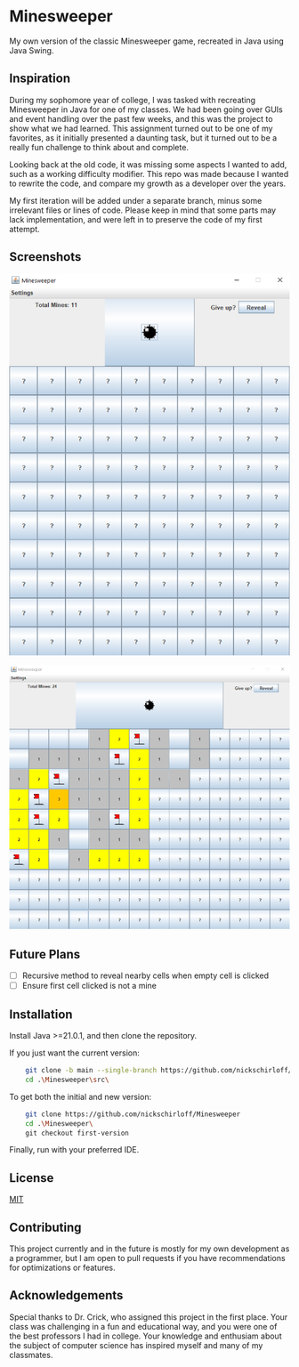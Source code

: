 
# Minesweeper

My own version of the classic Minesweeper game, recreated in Java using Java Swing.


## Inspiration
During my sophomore year of college, I was tasked with recreating Minesweeper in Java for one of my classes. We had been going over GUIs and event handling over the past few weeks, and this was the project to show what we had learned. This assignment turned out to be one of my favorites, as it initially presented a daunting task, but it turned out to be a really fun challenge to think about and complete.

Looking back at the old code, it was missing some aspects I wanted to add, such as a working difficulty modifier. This repo was made because I wanted to rewrite the code, and compare my growth as a developer over the years. 

My first iteration will be added under a separate branch, minus some irrelevant files or lines of code. Please keep in mind that some parts may lack implementation, and were left in to preserve the code of my first attempt.
## Screenshots

![App Screenshot](https://github.com/nickschirloff/Minesweeper/blob/main/src/demo/ms_demo_1.png)

![App Screenshot](https://github.com/nickschirloff/Minesweeper/blob/main/src/demo/ms_demo_2.png)

## Future Plans

- [ ] Recursive method to reveal nearby cells when empty cell is clicked
- [ ] Ensure first cell clicked is not a mine
## Installation

Install Java >=21.0.1, and then clone the repository.

If you just want the current version:

```bash
    git clone -b main --single-branch https://github.com/nickschirloff/Minesweeper
    cd .\Minesweeper\src\
```

To get both the initial and new version:
```bash
    git clone https://github.com/nickschirloff/Minesweeper
    cd .\Minesweeper\
    git checkout first-version
```

 Finally, run with your preferred IDE.
    
## License

[MIT](https://choosealicense.com/licenses/mit/)


## Contributing

This project currently and in the future is mostly for my own development as a programmer, but I am open to pull requests if you have recommendations for optimizations or features.


## Acknowledgements

Special thanks to Dr. Crick, who assigned this project in the first place. Your class was challenging in a fun and educational way, and you were one of the best professors I had in college. Your knowledge and enthusiam about the subject of computer science has inspired myself and many of my classmates.

